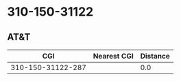 # 310-150-31122
## AT&T


| CGI | Nearest CGI | Distance |
|-----|-------------|----------|
| 310-150-31122-287 |  | 0.0 |
